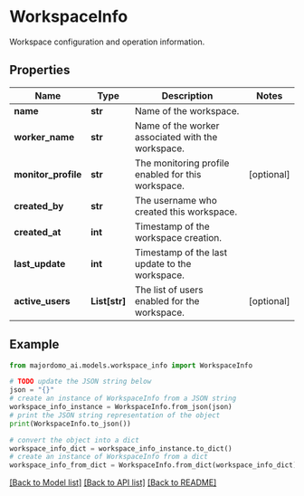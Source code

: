# WorkspaceInfo

Workspace configuration and operation information.

## Properties

Name | Type | Description | Notes
------------ | ------------- | ------------- | -------------
**name** | **str** | Name of the workspace. | 
**worker_name** | **str** | Name of the worker associated with the workspace. | 
**monitor_profile** | **str** | The monitoring profile enabled for this workspace. | [optional] 
**created_by** | **str** | The username who created this workspace. | 
**created_at** | **int** | Timestamp of the workspace creation. | 
**last_update** | **int** | Timestamp of the last update to the workspace. | 
**active_users** | **List[str]** | The list of users enabled for the workspace. | [optional] 

## Example

```python
from majordomo_ai.models.workspace_info import WorkspaceInfo

# TODO update the JSON string below
json = "{}"
# create an instance of WorkspaceInfo from a JSON string
workspace_info_instance = WorkspaceInfo.from_json(json)
# print the JSON string representation of the object
print(WorkspaceInfo.to_json())

# convert the object into a dict
workspace_info_dict = workspace_info_instance.to_dict()
# create an instance of WorkspaceInfo from a dict
workspace_info_from_dict = WorkspaceInfo.from_dict(workspace_info_dict)
```
[[Back to Model list]](../README.md#documentation-for-models) [[Back to API list]](../README.md#documentation-for-api-endpoints) [[Back to README]](../README.md)


